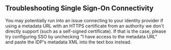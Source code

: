 <!--
title: "Troubleshooting Single Sign-On"
description: "Trouble setting up single sign-on/SAML"
tags: "saml sso identity-provider"
-->

## Troubleshooting Single Sign-On Connectivity
You may potentially run into an issue connecting to your identity provider if using a metadata URL with an HTTPS certificate from an authority we don't directly support (such as a self-signed certificate). If that is the case, please try configuring SSO by unchecking "I have access to the metadata URL" and paste the IDP's metadata XML into the text box instead. 


